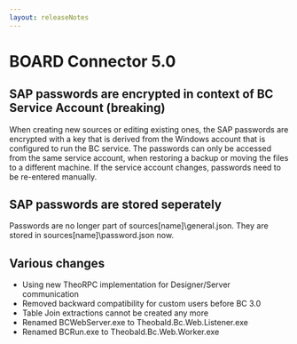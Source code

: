```yaml
---
layout: releaseNotes
---
```


# BOARD Connector 5.0

## SAP passwords are encrypted in context of BC Service Account (breaking)
When creating new sources or editing existing ones, the SAP passwords
are encrypted with a key that is derived from the Windows account that
is configured to run the BC service.
The passwords can only be accessed from the same service account,
when restoring a backup or moving the files to a different machine.
If the service account changes, passwords need to be re-entered manually.

## SAP passwords are stored seperately
Passwords are no longer part of sources\[name]\general.json.
They are stored in sources\[name]\password.json now.

## Various changes
* Using new TheoRPC implementation for Designer/Server communication
* Removed backward compatibility for custom users before BC 3.0
* Table Join extractions cannot be created any more
* Renamed BCWebServer.exe to Theobald.Bc.Web.Listener.exe
* Renamed BCRun.exe to Theobald.Bc.Web.Worker.exe